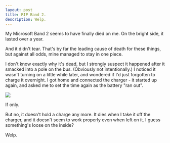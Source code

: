 ```yaml
---
layout: post
title: RIP Band 2.
description: Welp.
---
```


My Microsoft Band 2 seems to have finally died on me. On the bright side, it lasted over a year.

And it didn't tear. That's by far the leading cause of death for these things, but against all odds, mine managed to stay in one piece.

I don't know exactly why it's dead, but I strongly suspect it happened after it smacked into a pole on the bus. (Obviously not intentionally.) I noticed it wasn't turning on a little while later, and wondered if I'd just forgotten to charge it overnight. I got home and connected the charger - it started up again, and asked me to set the time again as the battery "ran out".

<p class="blog-post-img-wrapper">
<img src="/blog/img/Misc/2017/04/26/band-battery.jpg">
</p>

If only.

But no, it doesn't hold a charge any more. It dies when I take it off the charger, and it doesn't seem to work properly even when left on it. I guess something's loose on the inside?

Welp.